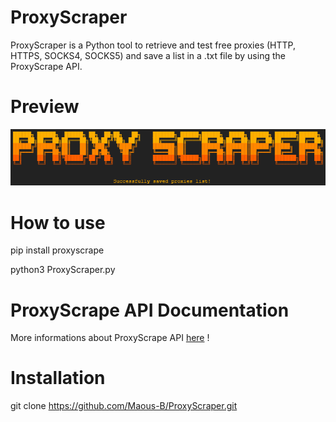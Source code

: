 # ProxyScraper
ProxyScraper is a Python tool to retrieve and test free proxies (HTTP, HTTPS, SOCKS4, SOCKS5) and save a list in a .txt file by using the ProxyScrape API.
# Preview 
![](https://github.com/Maous-B/ProxyScraper/blob/main/ProxyScraper.png?raw=true)
# How to use
pip install proxyscrape

python3 ProxyScraper.py
# ProxyScrape API Documentation
More informations about ProxyScrape API [here](https://pypi.org/project/proxyscrape/) !
# Installation
git clone https://github.com/Maous-B/ProxyScraper.git
